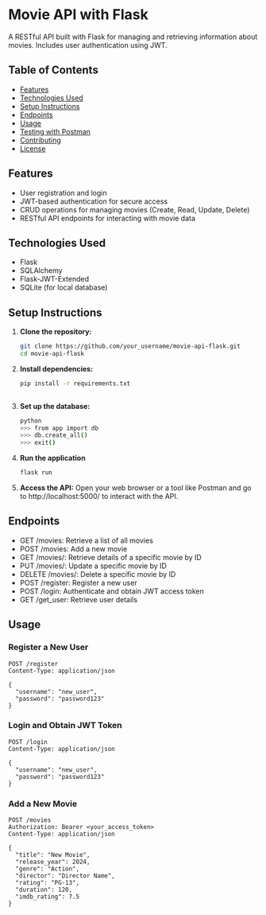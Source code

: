 # Movie API with Flask

A RESTful API built with Flask for managing and retrieving information about movies. Includes user authentication using JWT.

## Table of Contents

- [Features](#features)
- [Technologies Used](#technologies-used)
- [Setup Instructions](#setup-instructions)
- [Endpoints](#endpoints)
- [Usage](#usage)
- [Testing with Postman](#testing-with-postman)
- [Contributing](#contributing)
- [License](#license)

## Features

- User registration and login
- JWT-based authentication for secure access
- CRUD operations for managing movies (Create, Read, Update, Delete)
- RESTful API endpoints for interacting with movie data

## Technologies Used

- Flask
- SQLAlchemy
- Flask-JWT-Extended
- SQLite (for local database)

## Setup Instructions

1. **Clone the repository:**

   ```bash
   git clone https://github.com/your_username/movie-api-flask.git
   cd movie-api-flask

   ```
   
2. **Install dependencies:**
   ```bash
   pip install -r requirements.txt
 
   ```

3. **Set up the database:**
    ```bash
    python
    >>> from app import db
    >>> db.create_all()
    >>> exit()

4. **Run the application**
    ```bash
    flask run

5. **Access the API:**
    Open your web browser or a tool like Postman and go to http://localhost:5000/ to interact with the API.

## Endpoints

- GET /movies: Retrieve a list of all movies
- POST /movies: Add a new movie
- GET /movies/<id>: Retrieve details of a specific movie by ID
- PUT /movies/<id>: Update a specific movie by ID
- DELETE /movies/<id>: Delete a specific movie by ID
- POST /register: Register a new user
- POST /login: Authenticate and obtain JWT access token
- GET /get_user: Retrieve user details

## Usage

### Register a New User

```http
POST /register
Content-Type: application/json

{
  "username": "new_user",
  "password": "password123"
}

```
### Login and Obtain JWT Token

```http
POST /login
Content-Type: application/json

{
  "username": "new_user",
  "password": "password123"
}

```
### Add a New Movie

```http
POST /movies
Authorization: Bearer <your_access_token>
Content-Type: application/json

{
  "title": "New Movie",
  "release_year": 2024,
  "genre": "Action",
  "director": "Director Name",
  "rating": "PG-13",
  "duration": 120,
  "imdb_rating": 7.5
}

```